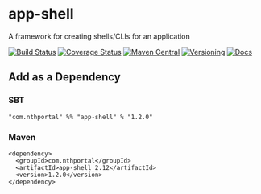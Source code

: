 # app-shell
A framework for creating shells/CLIs for an application

[![Build Status](https://travis-ci.org/NthPortal/app-shell.svg?branch=master)](https://travis-ci.org/NthPortal/app-shell)
[![Coverage Status](https://coveralls.io/repos/github/NthPortal/app-shell/badge.svg?branch=master)](https://coveralls.io/github/NthPortal/app-shell?branch=master)
[![Maven Central](https://img.shields.io/maven-central/v/com.nthportal/app-shell_2.12.svg)](https://mvnrepository.com/artifact/com.nthportal/app-shell_2.12)
[![Versioning](https://img.shields.io/badge/versioning-semver%202.0.0-blue.svg)](http://semver.org/spec/v2.0.0.html)
[![Docs](https://www.javadoc.io/badge/com.nthportal/app-shell_2.12.svg?color=blue&label=docs)](https://www.javadoc.io/doc/com.nthportal/app-shell_2.12)

## Add as a Dependency

### SBT
```
"com.nthportal" %% "app-shell" % "1.2.0"
```

### Maven
```
<dependency>
  <groupId>com.nthportal</groupId>
  <artifactId>app-shell_2.12</artifactId>
  <version>1.2.0</version>
</dependency>
```
